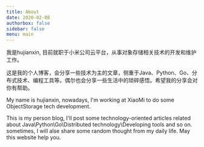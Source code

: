 ```yaml
---
title: About
date: 2020-02-08
authorbox: false
sidebar: false
menu: main
---
```


我是hujianxin, 目前就职于小米公司云平台，从事对象存储相关技术的开发和维护工作。

这是我的个人博客，会分享一些技术为主的文章，侧重于Java、Python、Go、分布式技术、编程工具等。偶尔也会分享一些生活中的琐碎感悟。希望我的分享会对你有帮助。

My name is hujianxin, nowadays, I'm working at XiaoMi to do some ObjectStorage tech development.

This is my person blog, I'll post some technology-oriented articles related about Java\Python\Go\Distributed technology\Developing tools and so on. sometimes, I will alse share some random thought from my daily life. May this website help you.
